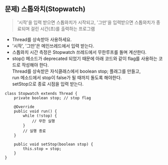 ## 문제) 스톱와치(Stopwatch)  
> '시작'을 입력 받으면 스톱와치가 시작되고, '그만'을 입력받으면 스톱와치가 종료되며 걸린 시간(초)를 출력하는 프로그램  
* Thread를 상속받아 사용하세요.
* '시작', '그만'은 메인쓰레드에서 입력 받는다.
* 스톱와치 시간 측정은 Stopwatch 쓰레드에서 무한루프를 돌며 계산한다.
* stop() 메소드가 deprecated 되었기 때문에 아래 코드와 같이 flag를 사용하는 코드로 작성해야 한다.  
  Thread를 상속받은 자식클래스에서 boolean stop; 플래그를 만들고,  
  run 메소드에서 stop이 false가 될 때까지 돌도록 해야한다.  
  setStop으로 종료 시점을 입력 받는다.  
```
class Stopwatch extends Thread {
    private boolean stop; // stop flag

    @Override
    public void run() {
        while (!stop) {
            // 무한 실행
        }
        // 실행 종료
    }

    public void setStop(boolean stop) {
        this.stop = stop;
    }
}
```
